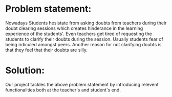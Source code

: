 # Problem statement:
Nowadays Students hesistate from asking doubts from teachers during their doubt clearing sessions which creates hinderance in the learning experience of the students'. Even teachers get tired of requesting the students to clarify their doubts during the session. Usually students fear of being ridiculed amongst peers. Another reason for not clarifying doubts is that they feel that their doubts are silly.

# Solution:
Our project tackles the above problem statement by introducing relevent functionalities both at the teacher's and student's end.
